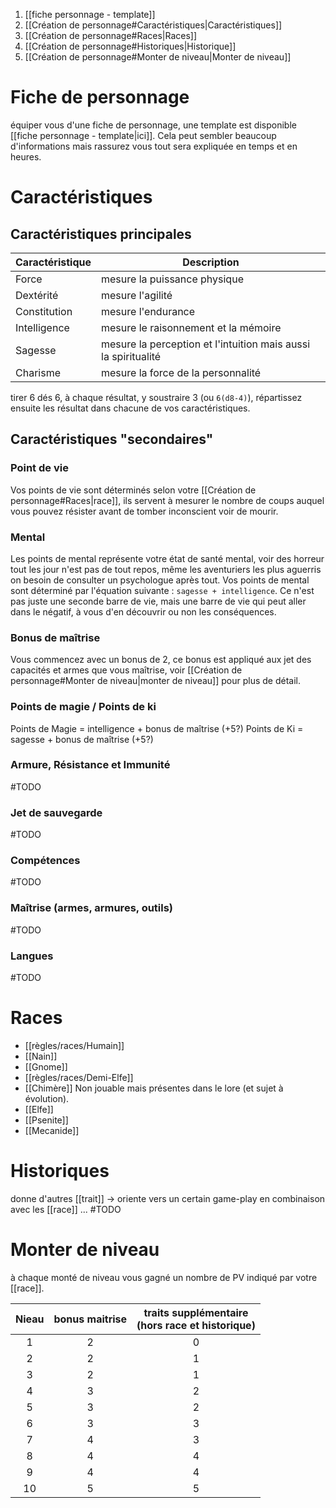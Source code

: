 1. [[fiche personnage - template]]
2. [[Création de personnage#Caractéristiques|Caractéristiques]]
3. [[Création de personnage#Races|Races]]
4. [[Création de personnage#Historiques|Historique]]
5. [[Création de personnage#Monter de niveau|Monter de niveau]]
# Fiche de personnage
équiper vous d'une fiche de personnage, une template est disponible [[fiche personnage - template|ici]]. Cela peut sembler beaucoup d'informations mais rassurez vous tout sera expliquée en temps et en heures.
# Caractéristiques
## Caractéristiques principales

| Caractéristique | Description                                                    |
| --------------- | -------------------------------------------------------------- |
| Force           | mesure la puissance physique                                   |
| Dextérité       | mesure l'agilité                                               |
| Constitution    | mesure l'endurance                                             |
| Intelligence    | mesure le raisonnement et la mémoire                           |
| Sagesse         | mesure la perception et l'intuition mais aussi la spiritualité |
| Charisme        | mesure la force de la personnalité                             |
tirer 6 dés 6, à chaque résultat, y soustraire 3 (ou `6(d8-4)`), répartissez ensuite les résultat dans chacune de vos caractéristiques.
## Caractéristiques "secondaires"
### Point de vie
Vos points de vie sont déterminés selon votre [[Création de personnage#Races|race]], ils servent à mesurer le nombre de coups auquel vous pouvez résister avant de tomber inconscient voir de mourir.
### Mental
Les points de mental représente votre état de santé mental, voir des horreur tout les jour n'est pas de tout repos, même les aventuriers les plus aguerris on besoin de consulter un psychologue après tout.
Vos points de mental sont déterminé par l'équation suivante : `sagesse + intelligence`. Ce n'est pas juste une seconde barre de vie, mais une barre de vie qui peut aller dans le négatif, à vous d'en découvrir ou non les conséquences.
### Bonus de maîtrise
Vous commencez avec un bonus de 2, ce bonus est appliqué aux jet des capacités et armes que vous maîtrise, voir [[Création de personnage#Monter de niveau|monter de niveau]] pour plus de détail.
### Points de magie / Points de ki
Points de Magie =  intelligence + bonus de maîtrise (+5?)
Points de Ki =  sagesse + bonus de maîtrise (+5?)
### Armure, Résistance et Immunité
#TODO 
### Jet de sauvegarde
#TODO 
### Compétences
#TODO 
### Maîtrise (armes, armures, outils)
#TODO 
### Langues
#TODO 
# Races
- [[règles/races/Humain]]
- [[Nain]]
- [[Gnome]]
- [[règles/races/Demi-Elfe]]
- [[Chimère]]
Non jouable mais présentes dans le lore (et sujet à évolution).
- [[Elfe]]
- [[Psenite]] 
- [[Mecanide]]
# Historiques
donne d'autres [[trait]] -> oriente vers un certain game-play en combinaison avec les [[race]] ...
#TODO
# Monter de niveau
à chaque monté de niveau vous gagné un nombre de PV indiqué par votre [[race]].

| Nieau | bonus maitrise | traits supplémentaire <br>(hors race et historique) |
| :---: | :------------: | :-------------------------------------------------: |
|   1   |       2        |                          0                          |
|   2   |       2        |                          1                          |
|   3   |       2        |                          1                          |
|   4   |       3        |                          2                          |
|   5   |       3        |                          2                          |
|   6   |       3        |                          3                          |
|   7   |       4        |                          3                          |
|   8   |       4        |                          4                          |
|   9   |       4        |                          4                          |
|  10   |       5        |                          5                          |
